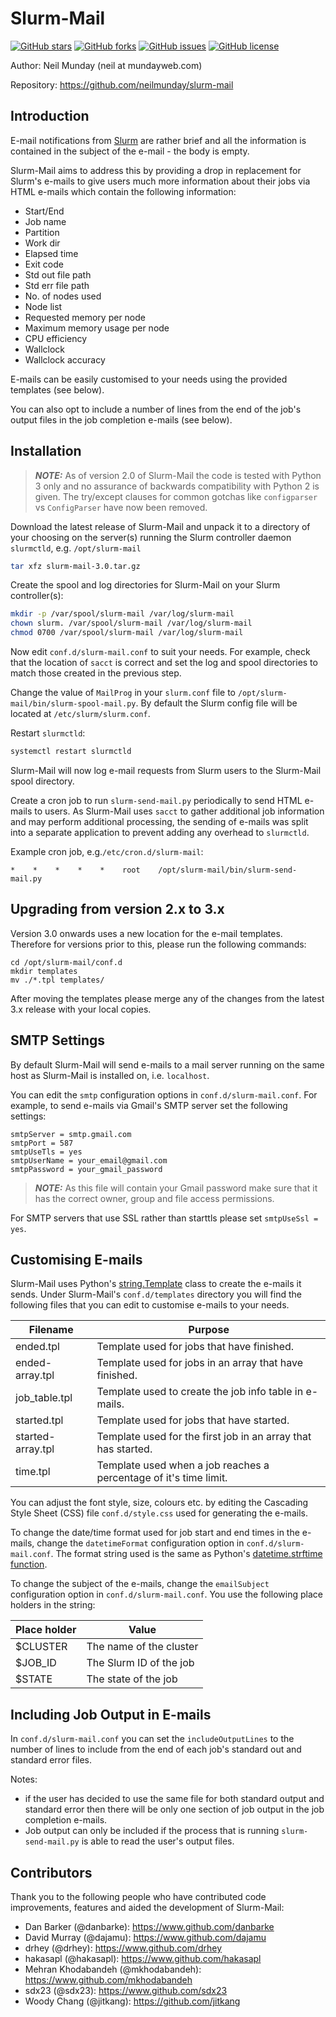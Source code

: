 Slurm-Mail
==========

[![GitHub stars](https://img.shields.io/github/stars/neilmunday/slurm-mail)](https://github.com/neilmunday/slurm-mail/stargazers) [![GitHub forks](https://img.shields.io/github/forks/neilmunday/slurm-mail)](https://github.com/neilmunday/slurm-mail/network) [![GitHub issues](https://img.shields.io/github/issues/neilmunday/slurm-mail)](https://github.com/neilmunday/slurm-mail/issues) [![GitHub license](https://img.shields.io/github/license/neilmunday/slurm-mail)](https://github.com/neilmunday/slurm-mail/blob/main/LICENSE)

Author: Neil Munday (neil at mundayweb.com)

Repository: https://github.com/neilmunday/slurm-mail

Introduction
------------

E-mail notifications from [Slurm](https://slurm.schedmd.com/) are rather brief and all the information is contained in the subject of the e-mail - the body is empty.

Slurm-Mail aims to address this by providing a drop in replacement for Slurm's e-mails to give users much more information about their jobs via HTML e-mails which contain the following information:

* Start/End
* Job name
* Partition
* Work dir
* Elapsed time
* Exit code
* Std out file path
* Std err file path
* No. of nodes used
* Node list
* Requested memory per node
* Maximum memory usage per node
* CPU efficiency
* Wallclock
* Wallclock accuracy

E-mails can be easily customised to your needs using the provided templates (see below).

You can also opt to include a number of lines from the end of the job's output files in the job completion e-mails (see below).

Installation
------------

> **_NOTE:_**  As of version 2.0 of Slurm-Mail the code is tested with Python 3 only and no assurance of backwards compatibility with Python 2 is given. The try/except clauses for common gotchas like `configparser` vs `ConfigParser` have now been removed.

Download the latest release of Slurm-Mail and unpack it to a directory of your choosing on the server(s) running the Slurm controller daemon `slurmctld`, e.g. `/opt/slurm-mail`

```bash
tar xfz slurm-mail-3.0.tar.gz
```

Create the spool and log directories for Slurm-Mail on your Slurm controller(s):

```bash
mkdir -p /var/spool/slurm-mail /var/log/slurm-mail
chown slurm. /var/spool/slurm-mail /var/log/slurm-mail
chmod 0700 /var/spool/slurm-mail /var/log/slurm-mail
```
Now edit `conf.d/slurm-mail.conf` to suit your needs. For example, check that the location of `sacct` is correct and set the log and spool directories to match those created in the previous step.

Change the value of `MailProg` in your `slurm.conf` file to `/opt/slurm-mail/bin/slurm-spool-mail.py`. By default the Slurm config file will be located at `/etc/slurm/slurm.conf`.

Restart `slurmctld`:

```bash
systemctl restart slurmctld
```

Slurm-Mail will now log e-mail requests from Slurm users to the Slurm-Mail spool directory.

Create a cron job to run `slurm-send-mail.py` periodically to send HTML e-mails to users. As Slurm-Mail uses `sacct` to gather additional job information and may perform additional processing, the sending of e-mails was split into a separate application to prevent adding any overhead to `slurmctld`.

Example cron job, e.g.`/etc/cron.d/slurm-mail`:

```
*    *    *    *    *    root    /opt/slurm-mail/bin/slurm-send-mail.py
```

Upgrading from version 2.x to 3.x
---------------------------------

Version 3.0 onwards uses a new location for the e-mail templates. Therefore for versions prior to this, please run the following commands:

```
cd /opt/slurm-mail/conf.d
mkdir templates
mv ./*.tpl templates/
```

After moving the templates please merge any of the changes from the latest 3.x release with your local copies.

SMTP Settings
-------------

By default Slurm-Mail will send e-mails to a mail server running on the same host as Slurm-Mail is installed on, i.e. `localhost`.

You can edit the `smtp` configuration options in `conf.d/slurm-mail.conf`. For example, to send e-mails via Gmail's SMTP server set the following settings:

```
smtpServer = smtp.gmail.com
smtpPort = 587
smtpUseTls = yes
smtpUserName = your_email@gmail.com
smtpPassword = your_gmail_password
```

> **_NOTE:_**  As this file will contain your Gmail password make sure that it has the correct owner, group and file access permissions.

For SMTP servers that use SSL rather than starttls please set `smtpUseSsl = yes`.

Customising E-mails
-------------------

Slurm-Mail uses Python's [string.Template](https://docs.python.org/3/library/string.html#template-strings) class to create the e-mails it sends. Under Slurm-Mail's `conf.d/templates` directory you will find the following files that you can edit to customise e-mails to your needs.

| Filename          | Purpose                                                           |
| ----------------- | ----------------------------------------------------------------- |
| ended.tpl         | Template used for jobs that have finished.                        |
| ended-array.tpl   | Template used for jobs in an array that have finished.            |
| job_table.tpl     | Template used to create the job info table in e-mails.            |
| started.tpl       | Template used for jobs that have started.                         |
| started-array.tpl | Template used for the first job in an array that has started.     |
| time.tpl          | Template used when a job reaches a percentage of it's time limit. |

You can adjust the font style, size, colours etc. by editing the Cascading Style Sheet (CSS) file `conf.d/style.css` used for generating the e-mails.

To change the date/time format used for job start and end times in the e-mails, change the `datetimeFormat` configuration option in `conf.d/slurm-mail.conf`. The format string used is the same as Python's [datetime.strftime function](https://docs.python.org/3/library/datetime.html#strftime-strptime-behavior).

To change the subject of the e-mails, change the `emailSubject` configuration option in `conf.d/slurm-mail.conf`. You use the following place holders in the string:

| Place holder | Value                   |
| ------------ | ----------------------- |
| $CLUSTER     | The name of the cluster |
| $JOB_ID      | The Slurm ID of the job |
| $STATE       | The state of the job    |

Including Job Output in E-mails
-------------------------------

In `conf.d/slurm-mail.conf` you can set the `includeOutputLines` to the number of lines to include from the end of each job's standard out and standard error files.

Notes:

* if the user has decided to use the same file for both standard output and standard error then there will be only one section of job output in the job completion e-mails.
* Job output can only be included if the process that is running `slurm-send-mail.py` is able to read the user's output files.

Contributors
------------

Thank you to the following people who have contributed code improvements, features and aided the development of Slurm-Mail:

* Dan Barker (@danbarke): https://www.github.com/danbarke
* David Murray (@dajamu): https://www.github.com/dajamu
* drhey (@drhey): https://www.github.com/drhey
* hakasapl (@hakasapl): https://www.github.com/hakasapl
* Mehran Khodabandeh (@mkhodabandeh): https://www.github.com/mkhodabandeh
* sdx23 (@sdx23): https://www.github.com/sdx23
* Woody Chang (@jitkang): https://github.com/jitkang
